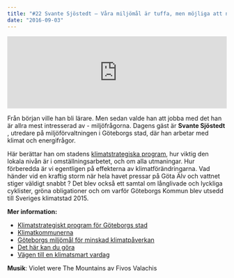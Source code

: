 ```yaml
---
title: "#22 Svante Sjöstedt – Våra miljömål är tuffa, men möjliga att nå"
date: "2016-09-03"
---
```


<iframe src="https://w.soundcloud.com/player/?url=https%3A//api.soundcloud.com/tracks/281169267&amp;color=001665&amp;amp;auto_play=false&amp;amp;hide_related=false&amp;show_comments=true&amp;show_user=true&amp;show_reposts=false" width="100%" height="166" frameborder="no" scrolling="no"></iframe>

Från början ville han bli lärare. Men sedan valde han att jobba med det han är allra mest intresserad av - miljöfrågorna. Dagens gäst är **Svante Sjöstedt** , utredare på miljöförvaltningen i Göteborgs stad, där han arbetar med klimat och energifrågor.

Här berättar han om stadens [klimatstrategiska program](http://goteborg.se/wps/portal/start/miljo/det-gor-goteborgs-stad/klimatstrategiskt-program/!ut/p/z1/hY7NCsIwEISfptfspi3N6i1eikXwB6Q1F6kS00LblDQa8OmtR0FxbsN8wwwoqEAN9aM1tW_tUHezP6nsfOS4pxWXSLQTuD7IXKRJjtsig_IfoOYYf0giFKDaS8_CtWfIMElJCE4UZzxOxUK89-VwSciAcvqmnXbs7uZbjffjtIwwwhACM9aaTrNJR_it0djJQ_UBwthXz40u5QuDogCX/dz/d5/L2dBISEvZ0FBIS9nQSEh/), hur viktig den lokala nivån är i omställningsarbetet, och om alla utmaningar. Hur förberedda är vi egentligen på effekterna av klimatförändringarna. Vad händer vid en kraftig storm när hela havet pressar på Göta Älv och vattnet stiger väldigt snabbt ? Det blev också ett samtal om långlivade och lyckliga cyklister, gröna obligationer och om varför Göteborgs Kommun blev utsedd till Sveriges klimatstad 2015.

**Mer information:**

- [Klimatstrategiskt program för Göteborgs stad](http://goteborg.se/wps/portal/start/miljo/det-gor-goteborgs-stad/klimatstrategiskt-program/!ut/p/z1/hY7NCsIwEISfptfspi3N6i1eikXwB6Q1F6kS00LblDQa8OmtR0FxbsN8wwwoqEAN9aM1tW_tUHezP6nsfOS4pxWXSLQTuD7IXKRJjtsig_IfoOYYf0giFKDaS8_CtWfIMElJCE4UZzxOxUK89-VwSciAcvqmnXbs7uZbjffjtIwwwhACM9aaTrNJR_it0djJQ_UBwthXz40u5QuDogCX/dz/d5/L2dBISEvZ0FBIS9nQSEh/)
- [Klimatkommunerna](http://www.klimatkommunerna.se/?page=page4fa12f3978561)
- [Göteborgs miljömål för minskad klimatpåverkan](http://goteborg.se/wps/portal/start/miljo/goteborgs-tolv-miljomal/begransad-klimatpaverkan/!ut/p/z1/04_Sj9CPykssy0xPLMnMz0vMAfIjo8ziTYzcDQy9TAy9DcIszQwcA7xDjUKDPY38PU30wwkpiAJKG-AAjgb6BbmhigBMGCRj/dz/d5/L2dBISEvZ0FBIS9nQSEh/)
- [Det här kan du göra](http://goteborg.se/wps/portal/start/miljo/det-har-kan-du-gora/!ut/p/z1/04_Sj9CPykssy0xPLMnMz0vMAfIjo8ziAwy9Ai2cDB0N_N0t3Qw8Q7wD3Py8ffwDLUz0wwkpiAJKG-AAjgb6BbmhigDzCmVe/dz/d5/L2dBISEvZ0FBIS9nQSEh/)
- [Vägen till en klimatsmart vardag](http://www.minklimatpaverkan.se/)

**Musik**: Violet were The Mountains av Fivos Valachis

